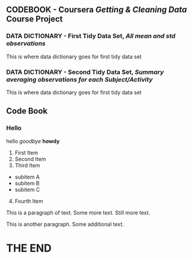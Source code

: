 ## CODEBOOK - Coursera *Getting & Cleaning Data* Course Project

### DATA DICTIONARY - First Tidy Data Set, *All mean and std observations*

This is where data dictionary goes for first tidy data set

### DATA DICTIONARY - Second Tidy Data Set, *Summary averaging observations for each Subject/Activity*

This is where data dictionary goes for first tidy data set





## Code Book
### Hello

hello
*goodbye*
**howdy**

1. First Item
2. Second Item
3. Third Item
  * subitem A
  * subitem B
  * subitem C
4. Fourth Item

This is a paragraph of text.
Some more text.
Still more text.

This is another paragraph. 
Some additional text.

# THE END
